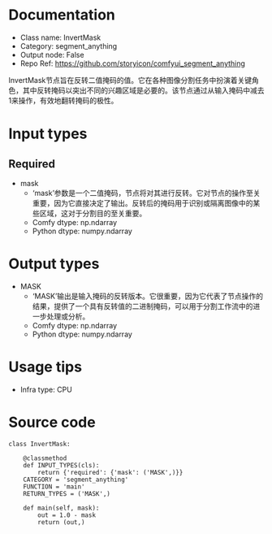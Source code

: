 # Documentation
- Class name: InvertMask
- Category: segment_anything
- Output node: False
- Repo Ref: https://github.com/storyicon/comfyui_segment_anything

InvertMask节点旨在反转二值掩码的值。它在各种图像分割任务中扮演着关键角色，其中反转掩码以突出不同的兴趣区域是必要的。该节点通过从输入掩码中减去1来操作，有效地翻转掩码的极性。

# Input types
## Required
- mask
    - ‘mask’参数是一个二值掩码，节点将对其进行反转。它对节点的操作至关重要，因为它直接决定了输出。反转后的掩码用于识别或隔离图像中的某些区域，这对于分割目的至关重要。
    - Comfy dtype: np.ndarray
    - Python dtype: numpy.ndarray

# Output types
- MASK
    - ‘MASK’输出是输入掩码的反转版本。它很重要，因为它代表了节点操作的结果，提供了一个具有反转值的二进制掩码，可以用于分割工作流中的进一步处理或分析。
    - Comfy dtype: np.ndarray
    - Python dtype: numpy.ndarray

# Usage tips
- Infra type: CPU

# Source code
```
class InvertMask:

    @classmethod
    def INPUT_TYPES(cls):
        return {'required': {'mask': ('MASK',)}}
    CATEGORY = 'segment_anything'
    FUNCTION = 'main'
    RETURN_TYPES = ('MASK',)

    def main(self, mask):
        out = 1.0 - mask
        return (out,)
```